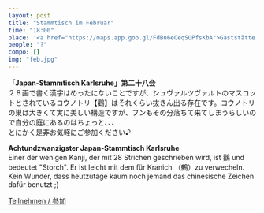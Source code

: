 ```yaml
---
layout: post
title: "Stammtisch im Februar"
time: "18:00"
place: '<a href="https://maps.app.goo.gl/FdBn6eCeqSUPfsKbA">Gaststätte Stövchen (?)</a>'
people: "?"
compo: []
img: "feb.jpg"
---
```



**「Japan-Stammtisch Karlsruhe」第二十八会**  
２８画で書く漢字はめったにないことですが、シュヴァルツヴァルトのマスコットとされているコウノトリ【鸛】はそれくらい抜きん出る存在です。コウノトリの巣は大きくて実に美しい構造ですが、フンもその分落ちて来てしまうらしいので自分の庭にあるのはちょっと、、、  
とにかく是非お気軽にご参加ください♪


**Achtundzwanzigster Japan-Stammtisch Karlsruhe**  
Einer der wenigen Kanji, der mit 28 Strichen geschrieben wird, ist 鸛 und bedeutet "Storch". Er ist leicht mit dem für Kranich （鶴）zu verwecheln. Kein Wunder, dass heutzutage kaum noch jemand das chinesische Zeichen dafür benutzt ;)

[Teilnehmen / 参加](https://nuudel.digitalcourage.de/Bh8mLjtpipmHe1Hp)
